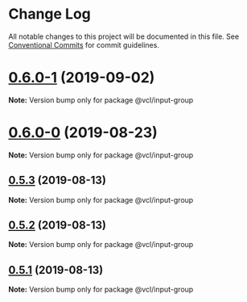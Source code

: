 # Change Log

All notable changes to this project will be documented in this file.
See [Conventional Commits](https://conventionalcommits.org) for commit guidelines.

# [0.6.0-1](https://github.com/vcl/input-group/compare/v0.6.0-0...v0.6.0-1) (2019-09-02)

**Note:** Version bump only for package @vcl/input-group





# [0.6.0-0](https://github.com/vcl/input-group/compare/v0.5.4...v0.6.0-0) (2019-08-23)

**Note:** Version bump only for package @vcl/input-group





## [0.5.3](https://github.com/vcl/input-group/compare/v0.5.1...v0.5.3) (2019-08-13)

**Note:** Version bump only for package @vcl/input-group





## [0.5.2](https://github.com/vcl/input-group/compare/v0.5.1...v0.5.2) (2019-08-13)

**Note:** Version bump only for package @vcl/input-group





## [0.5.1](https://github.com/vcl/input-group/compare/v0.5.0...v0.5.1) (2019-08-13)

**Note:** Version bump only for package @vcl/input-group
